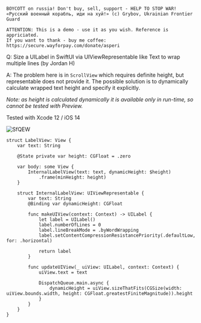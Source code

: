 ```
BOYCOTT on russia! Don't buy, sell, support - HELP TO STOP WAR!
«Русский военный корабль, иди на хуй!» (c) Grybov, Ukrainian Frontier Guard

ATTENTION: This is a demo - use it as you wish. Reference is appriciated.
If you want to thank - buy me coffee: https://secure.wayforpay.com/donate/asperi
```

Q: Size a UILabel in SwiftUI via UIViewRepresentable like Text to wrap multiple lines (by Jordan H)

A: The problem here is in `ScrollView` which requires definite height, but representable does not provide it. The possible solution is to dynamically calculate wrapped text height and specify it explicitly.

*Note: as height is calculated dynamically it is available only in run-time, so cannot be tested with Preview.*

Tested with Xcode 12 / iOS 14

![SfQEW](https://user-images.githubusercontent.com/62171579/165965907-75bbea40-075c-4201-b116-774628a35791.gif)

```
struct LabelView: View {
    var text: String

    @State private var height: CGFloat = .zero

    var body: some View {
        InternalLabelView(text: text, dynamicHeight: $height)
            .frame(minHeight: height)
    }

    struct InternalLabelView: UIViewRepresentable {
        var text: String
        @Binding var dynamicHeight: CGFloat

        func makeUIView(context: Context) -> UILabel {
            let label = UILabel()
            label.numberOfLines = 0
            label.lineBreakMode = .byWordWrapping
            label.setContentCompressionResistancePriority(.defaultLow, for: .horizontal)

            return label
        }

        func updateUIView(_ uiView: UILabel, context: Context) {
            uiView.text = text

            DispatchQueue.main.async {
                dynamicHeight = uiView.sizeThatFits(CGSize(width: uiView.bounds.width, height: CGFloat.greatestFiniteMagnitude)).height
            }
        }
    }
}
```
